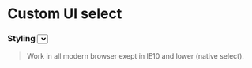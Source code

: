 Custom UI select
================

### Styling <select> element easily without lose user experience

>  Work in all modern browser exept in IE10 and lower (native select).


